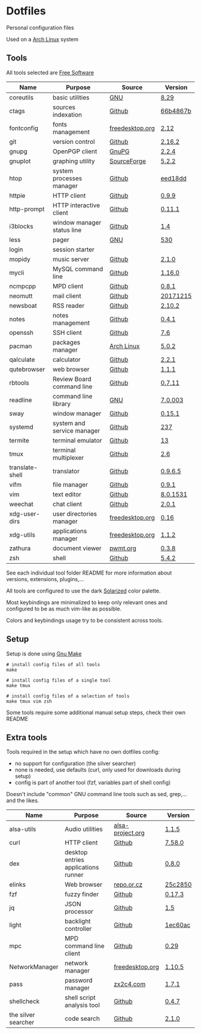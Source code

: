 # Dotfiles

Personal configuration files

Used on a [Arch Linux](https://www.archlinux.org/) system

## Tools

All tools selected are [Free Software](https://www.gnu.org/philosophy/free-sw.en.html)

| Name                   | Purpose                              | Source                                                                 | Version                                                                                                                               |
|------------------------|--------------------------------------|------------------------------------------------------------------------|---------------------------------------------------------------------------------------------------------------------------------------|
| coreutils              | basic utilities                      | [GNU](http://git.savannah.gnu.org/cgit/coreutils.git/)                 | [8.29](http://git.savannah.gnu.org/cgit/coreutils.git/tag/?h=v8.29)                                                                   |
| ctags                  | sources indexation                   | [Github](https://github.com/universal-ctags/ctags)                     | [66b4867b](https://github.com/universal-ctags/ctags/commit/66b4867b290f3d0925dbc868d11a90740a583479)                                  |
| fontconfig             | fonts management                     | [freedesktop.org](https://cgit.freedesktop.org/fontconfig/)            | [2.12](https://cgit.freedesktop.org/fontconfig/commit/?h=fc-2-12&id=665584a19b0ec227c93643ffb0540d11ac8ecf7f)                         |
| git                    | version control                      | [Github](https://github.com/git/git)                                   | [2.16.2](https://github.com/git/git/releases/tag/v2.16.2)                                                                             |
| gnupg                  | OpenPGP client                       | [GnuPG](https://git.gnupg.org/cgi-bin/gitweb.cgi?p=gnupg.git)          | [2.2.4](https://git.gnupg.org/cgi-bin/gitweb.cgi?p=gnupg.git;a=tag;h=gnupg-2.2.4)                                                     |
| gnuplot                | graphing utility                     | [SourceForge](https://sourceforge.net/p/gnuplot/gnuplot-main/)         | [5.2.2](https://sourceforge.net/p/gnuplot/gnuplot-main/ci/5.2.2/tree/)                                                                |
| htop                   | system processes manager             | [Github](https://github.com/KoffeinFlummi/htop-vim)                    | [eed18dd](https://github.com/hishamhm/htop/commit/eed18dd1079a6a5212df4cd56340da62971bb450)                                           |
| httpie                 | HTTP client                          | [Github](https://github.com/jakubroztocil/httpie)                      | [0.9.9](https://pypi.python.org/packages/28/93/4ebf2de4bc74bd517a27a600b2b23a5254a20f28e6e36fc876fd98f7a51b/httpie-0.9.9.tar.gz)      |
| http-prompt            | HTTP interactive client              | [Github](https://github.com/eliangcs/http-prompt)                      | [0.11.1](https://github.com/eliangcs/http-prompt/releases/tag/v0.11.1)                                                                |
| i3blocks               | window manager status line           | [Github](https://github.com/vivien/i3blocks)                           | [1.4](https://github.com/vivien/i3blocks/releases/tag/1.4)                                                                            |
| less                   | pager                                | [GNU](http://ftp.gnu.org/gnu/less/)                                    | [530](http://ftp.gnu.org/gnu/less/less-530.tar.gz)                                                                                    |
| login                  | session starter                      |                                                                        |                                                                                                                                       |
| mopidy                 | music server                         | [Github](https://github.com/mopidy/mopidy)                             | [2.1.0](https://github.com/mopidy/mopidy/releases/tag/v2.1.0)                                                                         |
| mycli                  | MySQL command line                   | [Github](https://github.com/dbcli/mycli)                               | [1.16.0](https://github.com/dbcli/mycli/releases/tag/v1.16.0)                                                                         |
| ncmpcpp                | MPD client                           | [Github](https://github.com/arybczak/ncmpcpp)                          | [0.8.1](https://github.com/arybczak/ncmpcpp/releases/tag/0.8.1)                                                                       |
| neomutt                | mail client                          | [Github](https://github.com/neomutt/neomutt)                           | [20171215](https://github.com/neomutt/neomutt/releases/tag/neomutt-20171215)                                                          |
| newsboat               | RSS reader                           | [Github](https://github.com/newsboat/newsboat)                         | [2.10.2](https://github.com/newsboat/newsboat/releases/tag/r2.10.2)                                                                   |
| notes                  | notes management                     | [Github](https://github.com/pimterry/notes)                            | [0.4.1](https://github.com/pimterry/notes/releases/tag/v0.4.1)                                                                        |
| openssh                | SSH client                           | [Github](https://github.com/openssh/openssh-portable)                  | [7.6](https://github.com/openssh/openssh-portable/releases/tag/V_7_6_P1)                                                              |
| pacman                 | packages manager                     | [Arch Linux](https://git.archlinux.org/pacman.git)                     | [5.0.2](https://git.archlinux.org/pacman.git/tag/?h=v5.0.2)                                                                           |
| qalculate              | calculator                           | [Github](https://github.com/Qalculate/libqalculate)                    | [2.2.1](https://github.com/Qalculate/libqalculate/releases/tag/v2.2.1)                                                                |
| qutebrowser            | web browser                          | [Github](https://github.com/qutebrowser/qutebrowser)                   | [1.1.1](https://github.com/qutebrowser/qutebrowser/releases/tag/v1.1.1)                                                               |
| rbtools                | Review Board command line            | [Github](https://github.com/reviewboard/rbtools)                       | [0.7.11](https://github.com/reviewboard/rbtools/releases/tag/release-0.7.11)                                                          |
| readline               | command line library                 | [GNU](http://git.savannah.gnu.org/cgit/readline.git/)                  | [7.0.003](http://git.savannah.gnu.org/cgit/readline.git/commit/?id=6c32f81cd66bbe86218469063690c84205661a5e)                          |
| sway                   | window manager                       | [Github](https://github.com/swaywm/sway)                               | [0.15.1](https://github.com/swaywm/sway/releases/tag/0.15.1)                                                                          |
| systemd                | system and service manager           | [Github](https://github.com/systemd/systemd)                           | [237](https://github.com/systemd/systemd/releases/tag/v237)                                                                           |
| termite                | terminal emulator                    | [Github](https://github.com/thestinger/termite)                        | [13](https://github.com/thestinger/termite/releases/tag/v13)                                                                          |
| tmux                   | terminal multiplexer                 | [Github](https://github.com/tmux/tmux)                                 | [2.6](https://github.com/tmux/tmux/releases/tag/2.6)                                                                                  |
| translate-shell        | translator                           | [Github](https://github.com/soimort/translate-shell)                   | [0.9.6.5](https://github.com/soimort/translate-shell/releases/tag/v0.9.6.5)                                                           |
| vifm                   | file manager                         | [Github](https://github.com/vifm/vifm)                                 | [0.9.1](https://github.com/vifm/vifm/releases/tag/v0.9.1)                                                                             |
| vim                    | text editor                          | [Github](https://github.com/vim/vim)                                   | [8.0.1531](https://github.com/vim/vim/releases/tag/v8.0.1531)                                                                         |
| weechat                | chat client                          | [Github](https://github.com/weechat/weechat)                           | [2.0.1](https://github.com/weechat/weechat/releases/tag/v2.0.1)                                                                       |
| xdg-user-dirs          | user directories manager             | [freedesktop.org](https://cgit.freedesktop.org/xdg/xdg-user-dirs/)     | [0.16](https://cgit.freedesktop.org/xdg/xdg-user-dirs/tag/?id=0.16)                                                                   |
| xdg-utils              | applications manager                 | [freedesktop.org](https://cgit.freedesktop.org/xdg/xdg-utils/)         | [1.1.2](https://cgit.freedesktop.org/xdg/xdg-utils/tag/?id=v1.1.2)                                                                    |
| zathura                | document viewer                      | [pwmt.org](https://git.pwmt.org/pwmt/zathura)                          | [0.3.8](https://git.pwmt.org/pwmt/zathura/tags/0.3.8)                                                                                 |
| zsh                    | shell                                | [Github](https://github.com/zsh-users/zsh)                             | [5.4.2](https://github.com/zsh-users/zsh/releases/tag/zsh-5.4.2)                                                                      |

See each individual tool folder README for more information
about versions, extensions, plugins,...

All tools are configured to use the dark
[Solarized](http://ethanschoonover.com/solarized) color palette.

Most keybindings are minimalized to keep only relevant ones
and configured to be as much vim-like as possible.

Colors and keybindings usage try to be consistent across tools.


## Setup

Setup is done using [Gnu Make](https://www.gnu.org/software/make/)

```shell
# install config files of all tools
make

# install config files of a single tool
make tmux

# install config files of a selection of tools
make tmux vim zsh
```

Some tools require some additional manual setup steps, check their own README


## Extra tools

Tools required in the setup which have no own dotfiles config:
- no support for configuration (the silver searcher)
- none is needed, use defaults (curl, only used for downloads during setup)
- config is part of another tool (fzf, variables part of shell config)

Doesn't include "common" GNU command line tools
such as sed, grep,... and the likes.

| Name                   | Purpose                              | Source                                                                                 | Version                                                                                                                |
|------------------------|--------------------------------------|----------------------------------------------------------------------------------------|------------------------------------------------------------------------------------------------------------------------|
| alsa-utils             | Audio utilities                      | [alsa-project.org](http://git.alsa-project.org/?p=alsa-utils.git)                      | [1.1.5](http://git.alsa-project.org/?p=alsa-utils.git;a=tag;h=v1.1.5)                                                  |
| curl                   | HTTP client                          | [Github](https://github.com/curl/curl)                                                 | [7.58.0](https://github.com/curl/curl/releases/tag/curl-7_58_0)                                                        |
| dex                    | desktop entries applications runner  | [Github](https://github.com/jceb/dex)                                                  | [0.8.0](https://github.com/jceb/dex/releases/tag/v0.8.0)                                                               |
| elinks                 | Web browser                          | [repo.or.cz](http://repo.or.cz/elinks.git)                                             | [25c2850](http://repo.or.cz/elinks.git/commit/25c2850b597ee9a89bda8920e7f3d65ac3ac7e01)                                |
| fzf                    | fuzzy finder                         | [Github](https://github.com/junegunn/fzf)                                              | [0.17.3](https://github.com/junegunn/fzf/releases/tag/0.17.3)                                                          |
| jq                     | JSON processor                       | [Github](https://github.com/stedolan/jq)                                               | [1.5](https://github.com/stedolan/jq/releases/tag/jq-1.5)                                                              |
| light                  | backlight controller                 | [Github](https://github.com/haikarainen/light)                                         | [1ec60ac](https://github.com/haikarainen/light/commit/1ec60ac183cf1b04ff46897ad095ce7704225d80)                        |
| mpc                    | MPD command line client              | [Github](https://github.com/MusicPlayerDaemon)                                         | [0.29](https://github.com/MusicPlayerDaemon/mpc/releases/tag/v0.29)                                                    |
| NetworkManager         | network manager                      | [freedesktop.org](https://cgit.freedesktop.org/NetworkManager/NetworkManager)          | [1.10.5](https://cgit.freedesktop.org/NetworkManager/NetworkManager/tag/?h=1.10.5-dev)                                 |
| pass                   | password manager                     | [zx2c4.com](https://git.zx2c4.com/password-store/)                                     | [1.7.1](https://git.zx2c4.com/password-store/tag/?h=1.7.1)                                                             |
| shellcheck             | shell script analysis tool           | [Github](https://github.com/koalaman/shellcheck)                                       | [0.4.7](https://github.com/koalaman/shellcheck/releases/tag/v0.4.7)                                                    |
| the silver searcher    | code search                          | [Github](https://github.com/ggreer/the_silver_searcher)                                | [2.1.0](https://github.com/ggreer/the_silver_searcher/releases/tag/2.1.0)                                              |
